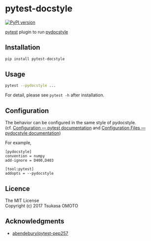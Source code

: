 # pytest-docstyle

[![PyPI version](https://badge.fury.io/py/pytest-docstyle.svg)](https://pypi.org/project/pytest-docstyle/)

[pytest](https://docs.pytest.org/en/latest/) plugin to run [pydocstyle](https://github.com/PyCQA/pydocstyle)

## Installation

```sh
pip install pytest-docstyle
```

## Usage

```sh
pytest --pydocstyle ...
```

For detail, please see `pytest -h` after installation.

## Configuration

The behavior can be configured in the same style of pydocstyle.  
(cf. [Configuration — pytest documentation](https://docs.pytest.org/en/latest/customize.html) and [Configuration Files — pydocstyle documentation](http://www.pydocstyle.org/en/latest/usage.html#configuration-files))

For example,

```
[pydocstyle]
convention = numpy
add-ignore = D400,D403

[tool:pytest]
addopts = --pydocstyle
```

## Licence

The MIT License  
Copyright (c) 2017 Tsukasa OMOTO

## Acknowledgments

- [abendebury/pytest-pep257](https://github.com/abendebury/pytest-pep257)
